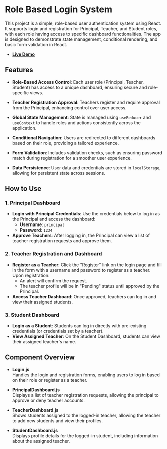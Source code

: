 # Role Based Login System

This project is a simple, role-based user authentication system using React. It supports login and registration for Principal, Teacher, and Student roles, with each role having access to specific dashboard functionalities. The app is designed to demonstrate state management, conditional rendering, and basic form validation in React.

- **[Live Demo](https://role-based-login-system-hemanth-kumars-projects-54558d95.vercel.app/)**

## Features

- **Role-Based Access Control**: Each user role (Principal, Teacher, Student) has access to a unique dashboard, ensuring secure and role-specific views.

- **Teacher Registration Approval**: Teachers register and require approval from the Principal, enhancing control over user access.

- **Global State Management**: State is managed using `useReducer` and `useContext` to handle roles and actions consistently across the application.

- **Conditional Navigation**: Users are redirected to different dashboards based on their role, providing a tailored experience.

- **Form Validation**: Includes validation checks, such as ensuring password match during registration for a smoother user experience.

- **Data Persistence**: User data and credentials are stored in `localStorage`, allowing for persistent state across sessions.


## How to Use

### 1. Principal Dashboard

- **Login with Principal Credentials**: Use the credentials below to log in as the Principal and access the dashboard:
  - **Username**: `principal`
  - **Password**: `1234`
- **Approve Teachers**: After logging in, the Principal can view a list of teacher registration requests and approve them.
  
### 2. Teacher Registration and Dashboard

- **Register as a Teacher**: Click the "Register" link on the login page and fill in the form with a username and password to register as a teacher. Upon registration:
  - An alert will confirm the request.
  - The teacher profile will be in "Pending" status until approved by the Principal.
- **Access Teacher Dashboard**: Once approved, teachers can log in and view their assigned students.

### 3. Student Dashboard

- **Login as a Student**: Students can log in directly with pre-existing credentials (or credentials set by a teacher).
- **View Assigned Teacher**: On the Student Dashboard, students can view their assigned teacher's name.

## Component Overview

- **Login.js**  
  Handles the login and registration forms, enabling users to log in based on their role or register as a teacher.

- **PrincipalDashboard.js**  
  Displays a list of teacher registration requests, allowing the principal to approve or deny teacher accounts.

- **TeacherDashboard.js**  
  Shows students assigned to the logged-in teacher, allowing the teacher to add new students and view their profiles.

- **StudentDashboard.js**  
  Displays profile details for the logged-in student, including information about the assigned teacher.



